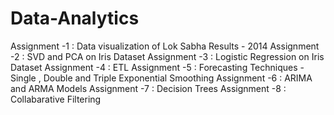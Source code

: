 # Data-Analytics
Assignment -1 : Data visualization of Lok Sabha Results - 2014
Assignment -2 : SVD and PCA on Iris Dataset
Assignment -3 : Logistic Regression on Iris Dataset
Assignment -4 : ETL
Assignment -5 : Forecasting Techniques - Single , Double and Triple Exponential Smoothing
Assignment -6 : ARIMA and ARMA Models
Assignment -7 : Decision Trees
Assignment -8 : Collabarative Filtering 

